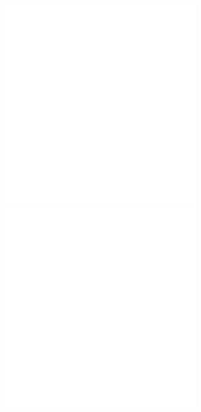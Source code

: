 <div align="center">
    <img src="https://github.com/nachoverdon/nachoverdon/blob/master/profile.svg" width="838" height="530"/>
    <img src="https://github.com/nachoverdon/nachoverdon/blob/master/test.svg" width="838" height="530"/>
</div>
